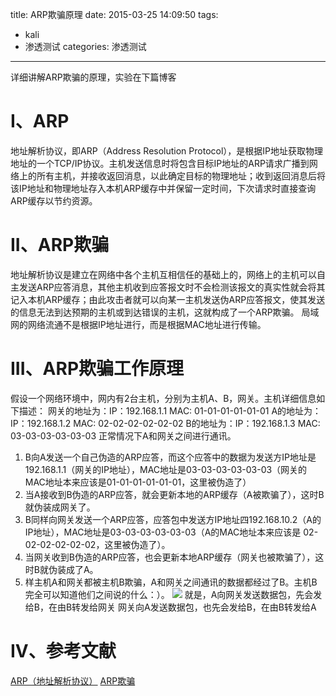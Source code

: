 title: ARP欺骗原理
date: 2015-03-25 14:09:50
tags: 
- kali
- 渗透测试
categories: 渗透测试
---
详细讲解ARP欺骗的原理，实验在下篇博客
<!-- more -->
# I、ARP
地址解析协议，即ARP（Address Resolution Protocol），是根据IP地址获取物理地址的一个TCP/IP协议。主机发送信息时将包含目标IP地址的ARP请求广播到网络上的所有主机，并接收返回消息，以此确定目标的物理地址；收到返回消息后将该IP地址和物理地址存入本机ARP缓存中并保留一定时间，下次请求时直接查询ARP缓存以节约资源。
# II、ARP欺骗
地址解析协议是建立在网络中各个主机互相信任的基础上的，网络上的主机可以自主发送ARP应答消息，其他主机收到应答报文时不会检测该报文的真实性就会将其记入本机ARP缓存；由此攻击者就可以向某一主机发送伪ARP应答报文，使其发送的信息无法到达预期的主机或到达错误的主机，这就构成了一个ARP欺骗。
局域网的网络流通不是根据IP地址进行，而是根据MAC地址进行传输。
# III、ARP欺骗工作原理
假设一个网络环境中，网内有2台主机，分别为主机A、B，网关。主机详细信息如下描述：
网关的地址为：IP：192.168.1.1 MAC: 01-01-01-01-01-01
A的地址为：IP：192.168.1.2 MAC: 02-02-02-02-02-02
B的地址为：IP：192.168.1.3 MAC: 03-03-03-03-03-03
正常情况下A和网关之间进行通讯。
1. B向A发送一个自己伪造的ARP应答，而这个应答中的数据为发送方IP地址是192.168.1.1（网关的IP地址），MAC地址是03-03-03-03-03-03（网关的MAC地址本来应该是01-01-01-01-01-01，这里被伪造了）
2. 当A接收到B伪造的ARP应答，就会更新本地的ARP缓存（A被欺骗了），这时B就伪装成网关了。
3. B同样向网关发送一个ARP应答，应答包中发送方IP地址四192.168.10.2（A的IP地址），MAC地址是03-03-03-03-03-03（A的MAC地址本来应该是 02-02-02-02-02-02，这里被伪造了）。
4. 当网关收到B伪造的ARP应答，也会更新本地ARP缓存（网关也被欺骗了），这时B就伪装成了A。
5. 样主机A和网关都被主机B欺骗，A和网关之间通讯的数据都经过了B。主机B完全可以知道他们之间说的什么：）。
![](https://ww3.sinaimg.cn/large/005CA6ZCjw1eqhy7qjsuzj30fb09r0t9.jpg)
就是，A向网关发送数据包，先会发给B，在由B转发给网关
网关向A发送数据包，也先会发给B，在由B转发给A
# IV、参考文献
[ARP（地址解析协议）](http://baike.baidu.com/subview/32698/16532303.htm)
[ARP欺骗](http://baike.baidu.com/view/155386.htm)
